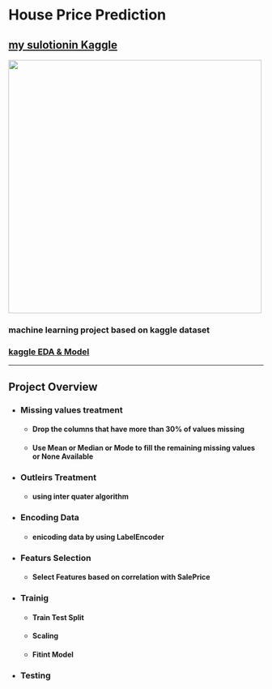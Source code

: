 # House Price Prediction

## [my sulotionin Kaggle](https://www.kaggle.com/code/ayoubedark78/housepriceprediction)

<img src='https://www.propertyreporter.co.uk/images/660x350/16402-shutterstock_538341163.jpg' width=500>

###  machine learning project based on kaggle dataset

### [kaggle EDA & Model](https://www.kaggle.com/code/ayoubedark78/housepriceprediction)

---
## Project Overview

- ### Missing values treatment
    - #### Drop the columns that have more than 30% of values missing
    - #### Use Mean or Median or Mode to fill the remaining missing values or None Available

- ### Outleirs Treatment
    - #### using inter quater algorithm

- ### Encoding Data
    - #### enicoding data by using LabelEncoder

- ### Featurs Selection
    - #### Select Features based on correlation with SalePrice


- ### Trainig

    - #### Train Test Split


    - #### Scaling


    - #### Fitint Model


- ### Testing



